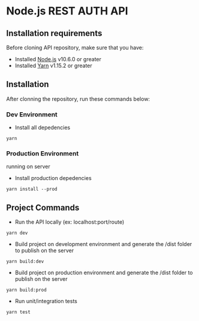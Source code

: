 # Node.js REST AUTH API

## Installation requirements

Before cloning API repository, make sure that you have:

 - Installed [Node.js](https://nodejs.org/en/download/) v10.6.0 or greater
 - Installed [Yarn](https://yarnpkg.com/en/docs/install#windows-stable) v1.15.2 or greater

## Installation

After clonning the repository, run these commands below:

### Dev Environment

- Install all depedencies
```
yarn
```

### Production Environment

running on server

- Install production depedencies
```
yarn install --prod
```

## Project Commands

- Run the API locally (ex: localhost:port/route)
```
yarn dev
```

- Build project on development environment and generate the /dist folder to publish on the server
```
yarn build:dev
```

- Build project on production environment and generate the /dist folder to publish on the server
```
yarn build:prod
```

- Run unit/integration tests
```
yarn test
```
